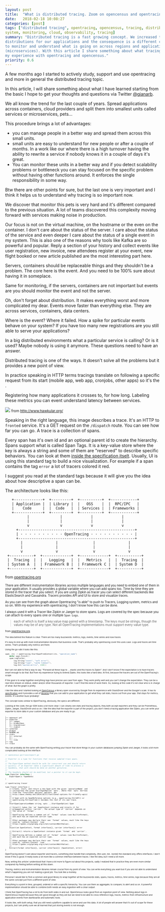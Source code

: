 ```yaml
---
layout: post
title:  "What is distributed tracing. Zoom on opencensus and opentracing"
date:   2018-02-18 10:08:27
categories: [post]
tags: ["distributed tracing", opentracing, opencensus, tracing, distributed
system, monitoring, cloud, observability, tracing]
summary: "Distributed tracing is a fast growing concept. We increased the
distributions for our applications and the consequence is a different complexity
to monitor and understand what is going on across regions and applications
(microservices). With this article I share something about what tracing is and
my experience with opentracing and opencensus."
priority: 0.6
---
```

A few months ago I started to actively study, support and use opentracing and
more in general the distributed tracing topic.

In this article, I will share something about what I have learned starting from
the basic I hope to get your thoughts and questions via Twitter
[@gianarb](https://twitter.com/gianarb).

We all know the trend for the last couple of years. Spread applications across
containers, cloud providers and split them into smallest units called services
or microservices, pets...

This procedure brings a lot of advantages:

* you can manage people in a better way and spread them across this small units.
* small units are easy to understand for new people or after a couple of months.
  In a work like our where there is a high turnover having the ability to
  rewrite a service if nobody knows it in a couple of days it's great.
* You can monitor these units in a better way and if you detect scalability
  problems or bottleneck you can stay focused on the specific problem without
  having other functions around. It enforces the single responsibility in some
  way.

Btw there are other points for sure, but the last one is very important and I
think it helps us to understand why tracing is so important now.

We discover that monitor this pets is very hard and it's different compared to
the previous situation. A lot of teams discovered this complexity moving forward
with services making noise in production.

Our focus is not on the virtual machine, on the hostname or the even on the
container. I don't care about the status of the server. I care about the status
of the service and even deeper I care about the status of a single event in my
system. This is also one of the reasons why tools like Kafka are so powerful and
popular. Reply a section of your history and collect events like user
registration, new invoice, new attendees register at your event, new flight
booked or new article published are the most interesting part here.

Servers, containers should be replaceable things and they shouldn't be a
problem. The core here is the event. And you need to be 100% sure about having
it in someplace.

Same for monitoring, if the servers, containers are not important but events are
you should monitor the event and not the server.

Oh, don't forget about distribution. It makes everything worst and more
complicated my dear. Events move faster than everything else. They are across
services, containers, data centers.

Where is the event? Where it failed. How a spike for particular events behave on
your system? If you have too many new registrations are you still able to serve
your applications?

In a big distributed environments what a particular service is calling? Or is it
used? Maybe nobody is using it anymore. These questions need to have an answer.

Distributed tracing is one of the ways. It doesn't solve all the problems but it
provides a new point of view.

In practice speaking in HTTP terms tracings translate on following a specific
request from its start (mobile app, web app, cronjobs, other apps) so it's the .

Registering how many applications it crosses to, for how long. Labeling these
metrics you can event understand latency between services.

<img src="http://www.hawkular.org/img/blog/2017/2017-04-19-jaeger-trace.png"
class="img-responsive">
<small>from http://www.hawkular.org/</small>

Speaking in the right language, this image describes a trace. It's an HTTP to
`fronted` service. It's a GET request on the `/dispatch` route. You can see how
far you can go. A trace is a collection of spans.

Every span has it's own id and an optional parent id to create the hierarchy.
Spans support what is called Span Tags. It is a key-value store where the key is
always a string and some of them are "reserved" to describe specific behaviors.
You can look at them [inside the specification
itselt](https://github.com/opentracing/specification/blob/master/semantic_conventions.md#standard-span-tags-and-log-fields).
Usually, UI is using this standard tag to build a nice visualization. For
example if a span contains the tag `error` a lot of tracers colored it red.

I suggest you read at the standard tags because it will give you the idea about
how descriptive a span can be.

The architecture looks like this:

```
   +-------------+  +---------+  +----------+  +------------+
   | Application |  | Library |  |   OSS    |  |  RPC/IPC   |
   |    Code     |  |  Code   |  | Services |  | Frameworks |
   +-------------+  +---------+  +----------+  +------------+
          |              |             |             |
          |              |             |             |
          v              v             v             v
     +-----------------------------------------------------+
     | · · · · · · · · · · OpenTracing · · · · · · · · · · |
     +-----------------------------------------------------+
       |               |                |               |
       |               |                |               |
       v               v                v               v
 +-----------+  +-------------+  +-------------+  +-----------+
 |  Tracing  |  |   Logging   |  |   Metrics   |  |  Tracing  |
 | System A  |  | Framework B |  | Framework C |  | System D  |
 +-----------+  +-------------+  +-------------+  +-----------+
```
<small>from <a
href="http://opentracing.io/documentation/pages/instrumentation/common-use-cases.html"
target="_blank">opentracing.org</a><small>

There are different instrumentation libraries across multiple languages and you
need to embed one of them in your application. It usually provides a global
variable where you can add spans too. Time by time they are stored in the
tracer that you select. If you are using Zipkin as tracer you can select
different backends like ElasticSearch and Cassandra.
Tracers provides API and UI to store and visualize traces.

As you can see from the graph above Opentracing "is able" to push to Tracers,
Logging system, metrics and so on. With my experience with opentracing, I don't
know how this can be done.

I always used it with a Tracer like Zipkin or Jaeger to store spans. Logs are
covered by the spec because you can attach to every spans one or multiple `Span
Logs`.

> each of which is itself a key:value map paired with a timestamp. The keys must
> be strings, though the values may be of any type. Not all OpenTracing
> implementations must support every value type.

<small>from <a
href="https://github.com/opentracing/specification/blob/master/specification.md"
target="_blank">opentracing.org</a><small>

The idea behind this feature is clear. There are too many buzzwords: metrics,
logs, events, time series and now traces.

It's easy to end up with more
instrumentation libraries that business code. That's probably why opentracing
cover this uses case. Logs and traces are time series. That's probably why
metrics are there.

Using the go-sdk it looks like this:
```go
span, ctx := opentracing.StartSpanFromContext(ctx, "operation_name")
    defer span.Finish()
    span.LogFields(
        log.String("event", "soft error"),
        log.String("type", "cache timeout"),
        log.Int("waited.millis", 1500))
```

But I am not able to find a way to say: "Forward all these logs to ....elastic
and this traces to Zipkin". And I don't know if the expectation is to have
tracers smart enough to do that. But from my experience trying to extend Zipkin,
this looks like a hard idea. At first, because the tracers are out of the
OpenTracing's scope.

If the goal is to wrap together everything logs have precise use case from ages.
They work pretty well and you can't change the expectation. They can be a
real-time stream on stdout, stderr and/or other thousands of exporter. I can't
find this kind of work there. So, looking at the code it's not clear who is in
charge of what. But the graph is pretty.

I like the idea and I started looking at [OpenCensus](https://opencensus.io/) a
library open sourced by Google from its experience with StackDriver and the
Google's scale. It has its
[specification](https://github.com/census-instrumentation/opencensus-specs) and
it provides a set of [libraries](https://github.com/census-instrumentation/)
that you can add to your application to get what they call stats, traces out
from your app.  Stat stays for metrics, events. It's another buzz probably!

The concept looks similar to OpenTracing, obviously, the specs are different.

Looking at the code, the go-SDK looks a lot more clear. I can clearly see stats
and tracing objects, they both accept exporters and they can be Prometheus,
Zipkin, Jaeger, StackDriver and so on. I like the idea that the exporter is part
of the project, you don't need a tracing application like Zipkin, you can write
your exporter to store data in your custom database and you are ready to go.

```
.
├── appveyor.yml
├── exporter
│   ├── jaeger
│   ├── prometheus
│   ├── stackdriver
│   └── zipkin
├── internal
├── plugin
├── README.md
├── stats
│   ├── internal
│   ├── ...
│   └── view
├── tag
├── trace
```

You can probably do the same with OpenTracing writing your tracer that store
things in your custom databases jumping Zipkin and Jaeger, it looks a bit more
complicated looking at the interface:

```go
// opencensus-go/trace/export.go

// Exporter is a type for functions that receive sampled trace spans.
//
// The ExportSpan method should be safe for concurrent use and should return
// quickly; if an Exporter takes a significant amount of time to process a
// SpanData, that work should be done on another goroutine.
//
// The SpanData should not be modified, but a pointer to it can be kept.
type Exporter interface {
	ExportSpan(s *SpanData)
}
```

```
// opentracing tracer

type Tracer interface {
	// Create, start, and return a new Span with the given `operationName` and
	// incorporate the given StartSpanOption `opts`. (Note that `opts` borrows
	// from the "functional options" pattern, per
	// http://dave.cheney.net/2014/10/17/functional-options-for-friendly-apis)
	//
	// A Span with no SpanReference options (e.g., opentracing.ChildOf() or
	// opentracing.FollowsFrom()) becomes the root of its own trace.
	//
	StartSpan(operationName string, opts ...StartSpanOption) Span

	// Inject() takes the `sm` SpanContext instance and injects it for
	// propagation within `carrier`. The actual type of `carrier` depends on
	// the value of `format`.
	//
	// OpenTracing defines a common set of `format` values (see BuiltinFormat),
	// and each has an expected carrier type.
	//
	// Other packages may declare their own `format` values, much like the keys
	// used by `context.Context` (see
	// https://godoc.org/golang.org/x/net/context#WithValue).
	//
	Inject(sm SpanContext, format interface{}, carrier interface{}) error

	// Extract() returns a SpanContext instance given `format` and `carrier`.
	//
	// OpenTracing defines a common set of `format` values (see BuiltinFormat),
	// and each has an expected carrier type.
	//
	// Other packages may declare their own `format` values, much like the keys
	// used by `context.Context` (see
	// https://godoc.org/golang.org/x/net/context#WithValue).
	//
	Extract(format interface{}, carrier interface{}) (SpanContext, error)
}
```
OpenTracing doesn't care about exporter and tracers, something else handle that
complexity, (the user, me.. bored) the standard only offers interfaces. I don't
know if this is good. It really looks a lot more like a common interface
between traces. I like the idea, but I need a lot more.

Now, writing this article I understood that I have a lot more to figure out
about this projects, sadly I realized that in practice they are even more
similar compared my feeling before writing all this down.

Tracing, metrics and instrumentation libraries remain crucial from my point of
view. You can write everything you want but if you are not able to understand
what's happening you are not making a good job. You look like a monkey.

Personal I would like to find a common and good library to wrap together all
the buzzwords stats, spans, traces, metrics, time series, logs because they are
all the same concept just from a different point of view.

Everything is a point in time, grouped, ordered or with a specific hierarchy.
You can use them as aggregate, to compare, to alert and so on. A powerful
implementation should be able to combine both needs an easy ingestion with a
clear output.

I think that OpenTracing has a lot to do from both sides in and out. OpenCensus
looks good from an ingestion point of view. Nothing about logs in OpenCensus
maybe because they are good enough as they are but we need to be able to cross
reference logs, traces, metrics from infrastructure and application events from
dashboards and automatic tools.

It looks like, with both setup, that you still need a platform capable to serve
and use this data. A lot of people will answer that it's out of scope for
these projects, but I am pretty sure we all learned that just storing events is
not enough.

